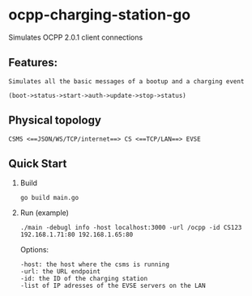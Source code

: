 # ocpp-charging-station-go

Simulates OCPP 2.0.1 client connections

## Features:

    Simulates all the basic messages of a bootup and a charging event

    (boot->status->start->auth->update->stop->status)

## Physical topology

    CSMS <==JSON/WS/TCP/internet==> CS <==TCP/LAN==> EVSE

## Quick Start

1.  Build

        go build main.go

2.  Run (example)

        ./main -debugl info -host localhost:3000 -url /ocpp -id CS123 192.168.1.71:80 192.168.1.65:80

    Options:

        -host: the host where the csms is running
        -url: the URL endpoint
        -id: the ID of the charging station
        -list of IP adresses of the EVSE servers on the LAN
